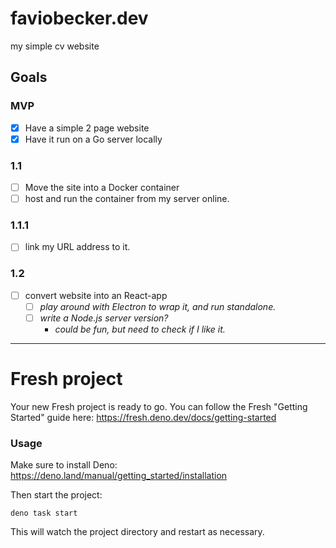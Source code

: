 # faviobecker.dev

my simple cv website

## Goals

### MVP

- [x] Have a simple 2 page website
- [x] Have it run on a Go server locally

### 1.1

- [ ] Move the site into a Docker container
- [ ] host and run the container from my server online.

### 1.1.1

- [ ] link my URL address to it.

### 1.2

- [ ] convert website into an React-app
  - [ ] _play around with Electron to wrap it, and run standalone._
  - [ ] _write a Node.js server version?_
    - _could be fun, but need to check if I like it._

---

# Fresh project

Your new Fresh project is ready to go. You can follow the Fresh "Getting
Started" guide here: https://fresh.deno.dev/docs/getting-started

### Usage

Make sure to install Deno: https://deno.land/manual/getting_started/installation

Then start the project:

```
deno task start
```

This will watch the project directory and restart as necessary.
